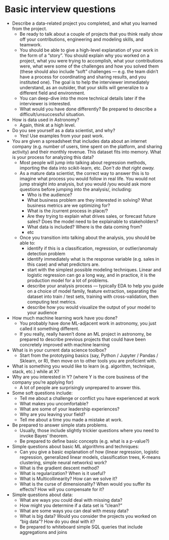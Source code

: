 # Basic interview questions

* Describe a data-related project you completed, and what you learned from the project. 
	* Be ready to talk about a couple of projects that you think really show off your contributions, engineering and modeling skills, and teamwork.
	* You should be able to give a  high-level explanation of your work in the form of a “story”. You should explain why you worked on a project, what you were trying to accomplish, what your contributions were, what were some of the challenges and how you solved them (these should also include “soft” challenges — e.g. the team didn’t have a process for coordinating and sharing results, and you instituted one). The goal is to help the interviewer immediately understand, as an outsider, that your skills will generalize to a different field and environment. 
	* You can deep-dive into the more technical details later if the interviewer is interested.
	* What would you have done differently? Be prepared to describe a difficult/unsuccessful situation.
* How is data used in Astronomy?
	* Again, think at a high level. 
* Do you see yourself as a data scientist, and why?
	* Yes! Use examples from your past work.
* You are given a spreadsheet that includes data about an internet company (e.g. number of users, time spent on the platform, and sharing activity) and their monthly revenue. This dataset fits into memory. What is your process for analyzing this data?
	* Most people will jump into talking about regression methods, importing the data into scikit-learn, etc. _Don't do that right away._
	* As a mature data scientist, the correct way to answer this is to imagine what process you would follow in real life. You would not jump straight into analysis, but you would /you would ask more questions before jumping into the analysis/, including:
		* Who is the audience? 
		* What business problem are they interested in solving? What business metrics are we optimizing for?
		* What is the /current process in place/? 
		* Are they trying to explain what drives sales, or forecast future sales? Does the model need to be explainable to stakeholders?
		* What data is included? Where is the data coming from?
		* etc
	* 	Once you transition into talking about the analysis, you should be able to:
		* identify if this is a classification, regression, or outlier/anomaly detection problem
		* identify immediately what is the response variable (e.g. sales in this case) and what predictors are.
		* start with the simplest possible modeling techniques. Linear and logistic regression can go a long way, and in practice, it is the production model for a lot of problems. 
		* describe your analysis process — typically EDA to help you guide on a choice of model family, feature extraction, separating the dataset into train / test sets, training with cross-validation, then computing test metrics.
		* describe how you would visualize the output of your model to your audience
* How much machine learning work have you done?
	* You probably have done ML-adjacent work in astronomy, you just called it something different.
	* If you really, really haven’t done an ML project in astronomy, be prepared to describe previous projects that could have been concretely improved with machine learning
* What is in your current data science toolbox?
	* Start from the prototyping basics (say, Python / Jupyter / Pandas / Sklearn, or R), then move on to other tools you are proficient with.
* What is something you would like to learn (e.g. algorithm, technique, stack, etc.) while at X?
* Why are you interested in Y? (where Y is the core business of the company you’re applying for)
	* A lot of people are surprisingly unprepared to answer this.
* Some soft questions include:
	* Tell me about a challenge or conflict you have experienced at work
	* What makes you uncomfortable?
	* What are some of your leadership experiences?
	* Why are you leaving your field?
	* Tell me about a time you made a mistake at work.
* Be prepared to answer simple stats problems.
	* Usually, those include slightly trickier questions where you need to invoke Bayes’ theorem. 
	* Be prepared to define basic concepts (e.g. what is a p-value?)
* Simple questions about basic ML algorithms and techniques:
	* Can you give a basic explanation of how (linear regression, logistic regression, generalized linear models, classification trees, K-means clustering, simple neural networks) work?
	* What is the gradient descent method?
	* What is regularization? When is it useful?
	* What is Multicollinearity? How can we solve it?
	* What is the curse of dimensionality? When would you suffer its effects? How will you compensate for it?
* Simple questions about data:
	* What are ways you could deal with missing data?
	* How might you determine if a data set is “clean?”
	* What are some ways you can deal with messy data?
	* What is big data? Would you consider the projects you worked on “big data”? How do you deal with it?
	* Be prepared to whiteboard simple SQL queries that include aggregations and joins
